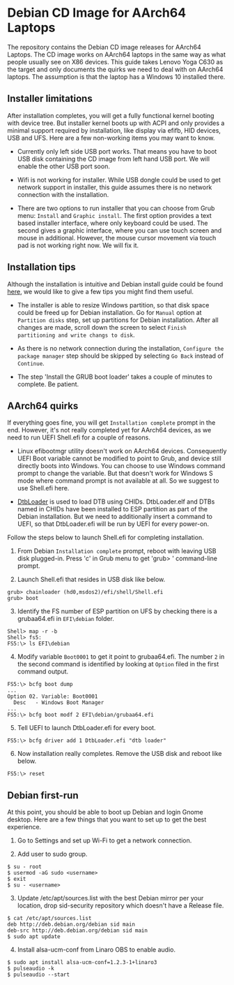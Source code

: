 # Debian CD Image for AArch64 Laptops

The repository contains the Debian CD image releases for AArch64
Laptops.  The CD image works on AArch64 laptops in the same way as what
people usually see on X86 devices.  This guide takes Lenovo Yoga C630 as
the target and only documents the quirks we need to deal with on AArch64
laptops.  The assumption is that the laptop has a Windows 10 installed
there.

## Installer limitations

After installation completes, you will get a fully functional kernel
booting with device tree.  But installer kernel boots up with ACPI and
only provides a minimal support required by installation, like display
via efifb, HID devices, USB and UFS.  Here are a few non-working
items you may want to know.

* Currently only left side USB port works.  That means you have to boot
  USB disk containing the CD image from left hand USB port.  We will
  enable the other USB port soon.

* Wifi is not working for installer.  While USB dongle could be used to
  get network support in installer, this guide assumes there is no
  network connection with the installation.

* There are two options to run installer that you can choose from Grub
  menu: `Install` and `Graphic install`.  The first option provides
  a text based installer interface, where only keyboard could be used.
  The second gives a graphic interface, where you can use touch screen
  and mouse in additional.  However, the mouse cursor movement via touch
  pad is not working right now.  We will fix it.

## Installation tips

Although the installation is intuitive and Debian install guide could be found [here](https://www.debian.org/releases/stable/installmanual),
we would like to give a few tips you might find them useful.

* The installer is able to resize Windows partition, so that disk space
  could be freed up for Debian installation.  Go for `Manual` option at
  `Partition disks` step, set up partitions for Debian installation.
  After all changes are made, scroll down the screen to select
  `Finish partitioning and write changs to disk`.

* As there is no network connection during the installation, `Configure
  the package manager` step should be skipped by selecting `Go Back`
  instead of `Continue`.

* The step 'Install the GRUB boot loader' takes a couple of minutes to
  complete.  Be patient.

## AArch64 quirks

If everything goes fine, you will get `Installation complete` prompt in
the end.  However, it's not really completed yet for AArch64 devices, as
we need to run UEFI Shell.efi for a couple of reasons.

* Linux efibootmgr utility doesn't work on AArch64 devices.  Consequently
  UEFI Boot variable cannot be modified to point to Grub, and device
  still directly boots into Windows.  You can choose to use Windows command
  prompt to change the variable.  But that doesn't work for Windows S mode
  where command prompt is not available at all.  So we suggest to use
  Shell.efi here.

* [DtbLoader](https://github.com/robclark/edk2/tree/dtbloader-chid) is
  used to load DTB using CHIDs.  DtbLoader.elf and DTBs named in CHIDs
  have been installed to ESP partition as part of the Debian
  installation.  But we need to additionally insert a command to UEFI,
  so that DtbLoader.efi will be run by UEFI for every power-on.

Follow the steps below to launch Shell.efi for completing installation.

1. From Debian `Installation complete` prompt, reboot with leaving USB
   disk plugged-in.  Press 'c' in Grub menu to get 'grub> '
   command-line prompt.

2. Launch Shell.efi that resides in USB disk like below.

```
grub> chainloader (hd0,msdos2)/efi/shell/Shell.efi
grub> boot
```

3. Identify the FS number of ESP partition on UFS by checking there
   is a grubaa64.efi in `EFI\debian` folder.

```
Shell> map -r -b
Shell> fs5:
FS5:\> ls EFI\debian
```

4. Modify variable `Boot0001` to get it point to grubaa64.efi.  The number
   `2` in the second command is identified by looking at `Option` filed in
   the first command output.

```
FS5:\> bcfg boot dump
...
Option 02. Variable: Boot0001
  Desc   - Windows Boot Manager
...
FS5:\> bcfg boot modf 2 EFI\debian/grubaa64.efi
```

5. Tell UEFI to launch DtbLoader.efi for every boot.

```
FS5:\> bcfg driver add 1 DtbLoader.efi "dtb loader"
```
6. Now installation really completes.  Remove the USB disk and reboot
   like below.

```
FS5:\> reset
```

## Debian first-run

At this point, you should be able to boot up Debian and login Gnome
desktop.  Here are a few things that you want to set up to get the best
experience.

1. Go to Settings and set up Wi-Fi to get a network connection.

2. Add user to sudo group.

```
$ su - root
$ usermod -aG sudo <username>
$ exit
$ su - <username>
```

3. Update /etc/apt/sources.list with the best Debian mirror per your
   location, drop sid-security repository which doesn't have a Release
   file.

```
$ cat /etc/apt/sources.list
deb http://deb.debian.org/debian sid main
deb-src http://deb.debian.org/debian sid main
$ sudo apt update
```

4. Install alsa-ucm-conf from Linaro OBS to enable audio.

```
$ sudo apt install alsa-ucm-conf=1.2.3-1+linaro3
$ pulseaudio -k
$ pulseaudio --start
```

